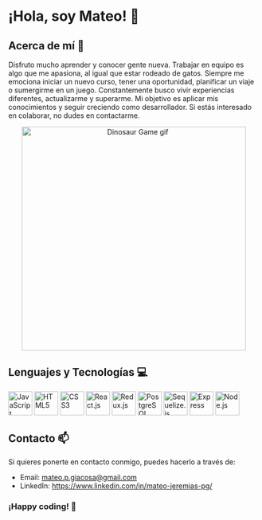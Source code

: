 # ¡Hola, soy Mateo! 👋

## Acerca de mí 🚀

Disfruto mucho aprender y conocer gente nueva. Trabajar en equipo es algo que me apasiona, al igual que estar rodeado de gatos. Siempre me emociona iniciar un nuevo curso, tener una oportunidad, planificar un viaje o sumergirme en un juego. Constantemente busco vivir experiencias diferentes, actualizarme y superarme. Mi objetivo es aplicar mis conocimientos y seguir creciendo como desarrollador. Si estás interesado en colaborar, no dudes en contactarme.

<p align="center">
    <img width="450" src="https://storage.googleapis.com/gweb-uniblog-publish-prod/original_images/Dino_non-birthday_version.gif" alt="Dinosaur Game gif">
</p>

## Lenguajes y Tecnologías 💻

<img width="48" height="48" src="https://cdn.jsdelivr.net/gh/devicons/devicon/icons/javascript/javascript-original.svg" alt="JavaScript" />
<img width="48" height="48" src="https://cdn.jsdelivr.net/gh/devicons/devicon/icons/html5/html5-original.svg" alt="HTML5" />
<img width="48" height="48" src="https://cdn.jsdelivr.net/gh/devicons/devicon/icons/css3/css3-original.svg" alt="CSS3" />
<img width="48" height="48" src="https://cdn.jsdelivr.net/gh/devicons/devicon/icons/react/react-original.svg" alt="React.js" />
<img width="48" height="48" src="https://cdn.jsdelivr.net/gh/devicons/devicon/icons/redux/redux-original.svg" alt="Redux.js" />
<img width="48" height="48" src="https://cdn.jsdelivr.net/gh/devicons/devicon/icons/postgresql/postgresql-original.svg" alt="PostgreSQL" />
<img width="48" height="48" src="https://cdn.jsdelivr.net/gh/devicons/devicon/icons/sequelize/sequelize-original.svg" alt="Sequelize.js" />
<img width="48" height="48" src="https://cdn.jsdelivr.net/gh/devicons/devicon/icons/express/express-original-wordmark.svg" alt="Express" />
<img width="48" height="48" src="https://cdn.jsdelivr.net/gh/devicons/devicon/icons/nodejs/nodejs-original.svg" alt="Node.js" />

## Contacto 📫

Si quieres ponerte en contacto conmigo, puedes hacerlo a través de:

- Email: mateo.p.giacosa@gmail.com
- LinkedIn: https://www.linkedin.com/in/mateo-jeremias-pg/

### ¡Happy coding! 🚀